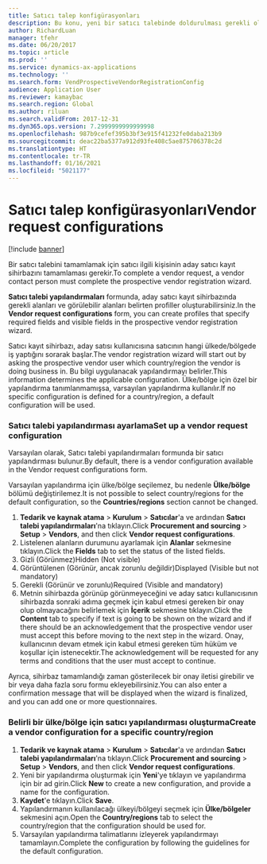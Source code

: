 ```yaml
---
title: Satıcı talep konfigürasyonları
description: Bu konu, yeni bir satıcı talebinde doldurulması gerekli olan alanları açıklar.
author: RichardLuan
manager: tfehr
ms.date: 06/20/2017
ms.topic: article
ms.prod: ''
ms.service: dynamics-ax-applications
ms.technology: ''
ms.search.form: VendProspectiveVendorRegistrationConfig
audience: Application User
ms.reviewer: kamaybac
ms.search.region: Global
ms.author: riluan
ms.search.validFrom: 2017-12-31
ms.dyn365.ops.version: 7.2999999999999998
ms.openlocfilehash: 987b9cefef395b3bf3e915f41232fe0daba213b9
ms.sourcegitcommit: deac22ba5377a912d93fe408c5ae875706378c2d
ms.translationtype: HT
ms.contentlocale: tr-TR
ms.lasthandoff: 01/16/2021
ms.locfileid: "5021177"
---
```

# <a name="vendor-request-configurations"></a><span data-ttu-id="d902d-103">Satıcı talep konfigürasyonları</span><span class="sxs-lookup"><span data-stu-id="d902d-103">Vendor request configurations</span></span>
[!include [banner](../includes/banner.md)]

<span data-ttu-id="d902d-104">Bir satıcı talebini tamamlamak için satıcı ilgili kişisinin aday satıcı kayıt sihirbazını tamamlaması gerekir.</span><span class="sxs-lookup"><span data-stu-id="d902d-104">To complete a vendor request, a vendor contact person must complete the prospective vendor registration wizard.</span></span>

<span data-ttu-id="d902d-105">**Satıcı talebi yapılandırmaları** formunda, aday satıcı kayıt sihirbazında gerekli alanları ve görülebilir alanları belirten profiller oluşturabilirsiniz.</span><span class="sxs-lookup"><span data-stu-id="d902d-105">In the **Vendor request configurations** form, you can create profiles that specify required fields and visible fields in the prospective vendor registration wizard.</span></span>

<span data-ttu-id="d902d-106">Satıcı kayıt sihirbazı, aday satısı kullanıcısına satıcının hangi ülkede/bölgede iş yaptığını sorarak başlar.</span><span class="sxs-lookup"><span data-stu-id="d902d-106">The vendor registration wizard will start out by asking the prospective vendor user which country/region the vendor is doing business in.</span></span> <span data-ttu-id="d902d-107">Bu bilgi uygulanacak yapılandırmayı belirler.</span><span class="sxs-lookup"><span data-stu-id="d902d-107">This information determines the applicable configuration.</span></span> <span data-ttu-id="d902d-108">Ülke/bölge için özel bir yapılandırma tanımlanmamışsa, varsayılan yapılandırma kullanılır.</span><span class="sxs-lookup"><span data-stu-id="d902d-108">If no specific configuration is defined for a country/region, a default configuration will be used.</span></span>

### <a name="set-up-a-vendor-request-configuration"></a><span data-ttu-id="d902d-109">Satıcı talebi yapılandırması ayarlama</span><span class="sxs-lookup"><span data-stu-id="d902d-109">Set up a vendor request configuration</span></span>

<span data-ttu-id="d902d-110">Varsayılan olarak, Satıcı talebi yapılandırmaları formunda bir satıcı yapılandırması bulunur.</span><span class="sxs-lookup"><span data-stu-id="d902d-110">By default, there is a vendor configuration available in the Vendor request configurations form.</span></span>

<span data-ttu-id="d902d-111">Varsayılan yapılandırma için ülke/bölge seçilemez, bu nedenle **Ülke/bölge** bölümü değiştirilemez.</span><span class="sxs-lookup"><span data-stu-id="d902d-111">It is not possible to select country/regions for the default configuration, so the **Countries/regions** section cannot be changed.</span></span>

1. <span data-ttu-id="d902d-112">**Tedarik ve kaynak atama** > **Kurulum** > **Satıcılar**'a ve ardından **Satıcı talebi yapılandırmaları**'na tıklayın.</span><span class="sxs-lookup"><span data-stu-id="d902d-112">Click **Procurement and sourcing** > **Setup** > **Vendors**, and then click **Vendor request configurations**.</span></span>
2. <span data-ttu-id="d902d-113">Listelenen alanların durumunu ayarlamak için **Alanlar** sekmesine tıklayın.</span><span class="sxs-lookup"><span data-stu-id="d902d-113">Click the **Fields** tab to set the status of the listed fields.</span></span>
3. <span data-ttu-id="d902d-114">Gizli (Görünmez)</span><span class="sxs-lookup"><span data-stu-id="d902d-114">Hidden (Not visible)</span></span>
4. <span data-ttu-id="d902d-115">Görüntülenen (Görünür, ancak zorunlu değildir)</span><span class="sxs-lookup"><span data-stu-id="d902d-115">Displayed (Visible but not mandatory)</span></span>
5. <span data-ttu-id="d902d-116">Gerekli (Görünür ve zorunlu)</span><span class="sxs-lookup"><span data-stu-id="d902d-116">Required (Visible and mandatory)</span></span>
6. <span data-ttu-id="d902d-117">Metnin sihirbazda görünüp görünmeyeceğini ve aday satıcı kullanıcısının sihirbazda sonraki adıma geçmek için kabul etmesi gereken bir onay olup olmayacağını belirlemek için **İçerik** sekmesine tıklayın.</span><span class="sxs-lookup"><span data-stu-id="d902d-117">Click the **Content** tab to specify if text is going to be shown on the wizard and if there should be an acknowledgement that the prospective vendor user must accept this before moving to the next step in the wizard.</span></span> <span data-ttu-id="d902d-118">Onay, kullanıcının devam etmek için kabul etmesi gereken tüm hüküm ve koşullar için istenecektir.</span><span class="sxs-lookup"><span data-stu-id="d902d-118">The acknowledgement will be requested for any terms and conditions that the user must accept to continue.</span></span>

<span data-ttu-id="d902d-119">Ayrıca, sihirbaz tamamlandığı zaman gösterilecek bir onay iletisi girebilir ve bir veya daha fazla soru formu ekleyebilirsiniz.</span><span class="sxs-lookup"><span data-stu-id="d902d-119">You can also enter a confirmation message that will be displayed when the wizard is finalized, and you can add one or more questionnaires.</span></span>

### <a name="create-a-vendor-configuration-for-a-specific-countryregion"></a><span data-ttu-id="d902d-120">Belirli bir ülke/bölge için satıcı yapılandırması oluşturma</span><span class="sxs-lookup"><span data-stu-id="d902d-120">Create a vendor configuration for a specific country/region</span></span>
1.  <span data-ttu-id="d902d-121">**Tedarik ve kaynak atama** > **Kurulum** > **Satıcılar**'a ve ardından **Satıcı talebi yapılandırmaları**'na tıklayın.</span><span class="sxs-lookup"><span data-stu-id="d902d-121">Click **Procurement and sourcing** > **Setup** > **Vendors**, and then click **Vendor request configurations**.</span></span>
2.  <span data-ttu-id="d902d-122">Yeni bir yapılandırma oluşturmak için **Yeni**'ye tıklayın ve yapılandırma için bir ad girin.</span><span class="sxs-lookup"><span data-stu-id="d902d-122">Click **New** to create a new configuration, and provide a name for the configuration.</span></span>
3.  <span data-ttu-id="d902d-123">**Kaydet**'e tıklayın.</span><span class="sxs-lookup"><span data-stu-id="d902d-123">Click **Save**.</span></span>
4.  <span data-ttu-id="d902d-124">Yapılandırmanın kullanılacağı ülkeyi/bölgeyi seçmek için **Ülke/bölgeler** sekmesini açın.</span><span class="sxs-lookup"><span data-stu-id="d902d-124">Open the **Country/regions** tab to select the country/region that the configuration should be used for.</span></span>
5.  <span data-ttu-id="d902d-125">Varsayılan yapılandırma talimatlarını izleyerek yapılandırmayı tamamlayın.</span><span class="sxs-lookup"><span data-stu-id="d902d-125">Complete the configuration by following the guidelines for the default configuration.</span></span>

